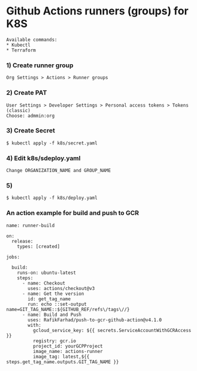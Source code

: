 # Github Actions runners (groups) for K8S
```
Available commands:
* Kubectl
* Terraform
```
### 1) Create runner group
```
Org Settings > Actions > Runner groups
```

### 2) Create PAT
```
User Settings > Developer Settings > Personal access tokens > Tokens (classic)
Choose: admmin:org
```

### 3) Create Secret
```
$ kubectl apply -f k8s/secret.yaml
```

### 4) Edit k8s/sdeploy.yaml
```
Change ORGANIZATION_NAME and GROUP_NAME
```

### 5)
```
$ kubectl apply -f k8s/deploy.yaml
```

### An action example for build and push to GCR
```
name: runner-build

on: 
  release:
    types: [created]

jobs:

  build:
    runs-on: ubuntu-latest
    steps:
      - name: Checkout
        uses: actions/checkout@v3
      - name: Get the version
        id: get_tag_name
        run: echo ::set-output name=GIT_TAG_NAME::${GITHUB_REF/refs\/tags\//}        
      - name: Build and Push
        uses: RafikFarhad/push-to-gcr-github-action@v4.1.0
        with:
          gcloud_service_key: ${{ secrets.ServiceAccountWithGCRAccess }}
          registry: gcr.io
          project_id: yourGCPProject
          image_name: actions-runner
          image_tag: latest,${{ steps.get_tag_name.outputs.GIT_TAG_NAME }}
```
